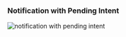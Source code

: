 ### Notification with Pending Intent

![notification with pending intent](https://user-images.githubusercontent.com/27923352/183678044-ba1001c8-67c7-4d9c-a459-d93053c0d179.gif)
